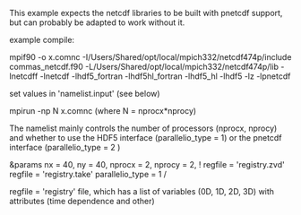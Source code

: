 This example expects the netcdf libraries to be built with pnetcdf support, but can probably be adapted to work without it.

 example compile:

 mpif90 -o x.comnc -I/Users/Shared/opt/local/mpich332/netcdf474p/include commas_netcdf.f90 -L/Users/Shared/opt/local/mpich332/netcdf474p/lib -lnetcdff -lnetcdf -lhdf5_fortran -lhdf5hl_fortran -lhdf5_hl -lhdf5 -lz -lpnetcdf

 set values in 'namelist.input' (see below)

 mpirun -np N x.comnc (where N = nprocx*nprocy)

The namelist mainly controls the number of processors (nprocx, nprocy) and whether to use the HDF5 interface (parallelio_type = 1) or the pnetcdf interface (parallelio_type = 2 )

&params
  nx = 40,
  ny = 40,
  nprocx = 2,
  nprocy = 2,
!  regfile = 'registry.zvd'
  regfile = 'registry.take'
  parallelio_type = 1
/

regfile = 'registry' file, which has a list of variables (0D, 1D, 2D, 3D) with attributes (time dependence and other)



